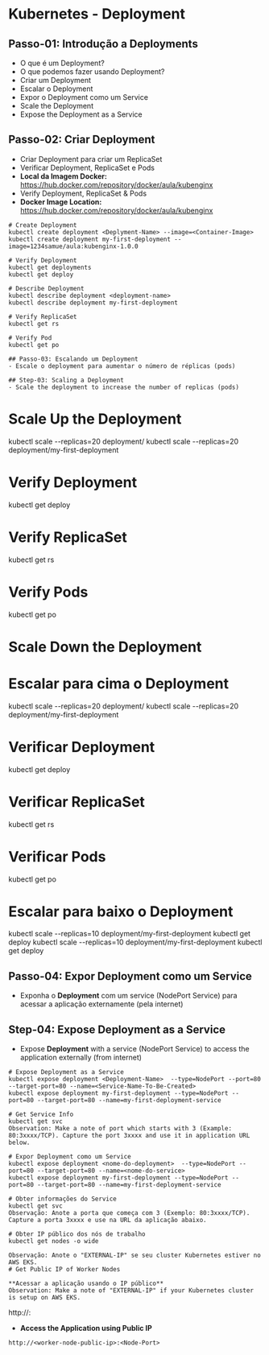 # Kubernetes - Deployment
## Passo-01: Introdução a Deployments
- O que é um Deployment?
- O que podemos fazer usando Deployment?
- Criar um Deployment
- Escalar o Deployment
- Expor o Deployment como um Service
- Scale the Deployment
- Expose the Deployment as a Service
## Passo-02: Criar Deployment
- Criar Deployment para criar um ReplicaSet
- Verificar Deployment, ReplicaSet e Pods
- **Local da Imagem Docker:** https://hub.docker.com/repository/docker/aula/kubenginx
- Verify Deployment, ReplicaSet & Pods
- **Docker Image Location:** https://hub.docker.com/repository/docker/aula/kubenginx
```
# Create Deployment
kubectl create deployment <Deplyment-Name> --image=<Container-Image>
kubectl create deployment my-first-deployment --image=1234samue/aula:kubenginx-1.0.0

# Verify Deployment
kubectl get deployments
kubectl get deploy 

# Describe Deployment
kubectl describe deployment <deployment-name>
kubectl describe deployment my-first-deployment

# Verify ReplicaSet
kubectl get rs

# Verify Pod
kubectl get po

## Passo-03: Escalando um Deployment
- Escale o deployment para aumentar o número de réplicas (pods)

## Step-03: Scaling a Deployment
- Scale the deployment to increase the number of replicas (pods)
```
# Scale Up the Deployment
kubectl scale --replicas=20 deployment/<Deployment-Name>
kubectl scale --replicas=20 deployment/my-first-deployment 

# Verify Deployment
kubectl get deploy

# Verify ReplicaSet
kubectl get rs

# Verify Pods
kubectl get po

# Scale Down the Deployment
# Escalar para cima o Deployment
kubectl scale --replicas=20 deployment/<nome-do-deployment>
kubectl scale --replicas=20 deployment/my-first-deployment 

# Verificar Deployment
kubectl get deploy

# Verificar ReplicaSet
kubectl get rs

# Verificar Pods
kubectl get po

# Escalar para baixo o Deployment
kubectl scale --replicas=10 deployment/my-first-deployment 
kubectl get deploy
kubectl scale --replicas=10 deployment/my-first-deployment 
kubectl get deploy
## Passo-04: Expor Deployment como um Service
- Exponha o **Deployment** com um service (NodePort Service) para acessar a aplicação externamente (pela internet)

## Step-04: Expose Deployment as a Service
- Expose **Deployment** with a service (NodePort Service) to access the application externally (from internet)
```
# Expose Deployment as a Service
kubectl expose deployment <Deployment-Name>  --type=NodePort --port=80 --target-port=80 --name=<Service-Name-To-Be-Created>
kubectl expose deployment my-first-deployment --type=NodePort --port=80 --target-port=80 --name=my-first-deployment-service

# Get Service Info
kubectl get svc
Observation: Make a note of port which starts with 3 (Example: 80:3xxxx/TCP). Capture the port 3xxxx and use it in application URL below. 

# Expor Deployment como um Service
kubectl expose deployment <nome-do-deployment>  --type=NodePort --port=80 --target-port=80 --name=<nome-do-service>
kubectl expose deployment my-first-deployment --type=NodePort --port=80 --target-port=80 --name=my-first-deployment-service

# Obter informações do Service
kubectl get svc
Observação: Anote a porta que começa com 3 (Exemplo: 80:3xxxx/TCP). Capture a porta 3xxxx e use na URL da aplicação abaixo. 

# Obter IP público dos nós de trabalho
kubectl get nodes -o wide

Observação: Anote o "EXTERNAL-IP" se seu cluster Kubernetes estiver no AWS EKS.
# Get Public IP of Worker Nodes

**Acessar a aplicação usando o IP público**
Observation: Make a note of "EXTERNAL-IP" if your Kubernetes cluster is setup on AWS EKS.
```
http://<ip-publico-do-worker-node>:<Node-Port>
- **Access the Application using Public IP**
```
http://<worker-node-public-ip>:<Node-Port>
```